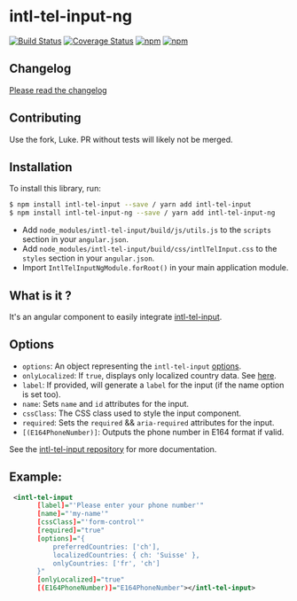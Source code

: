 # intl-tel-input-ng

[![Build Status](https://travis-ci.org/mpalourdio/intl-tel-input-ng.svg?branch=master)](https://travis-ci.org/mpalourdio/intl-tel-input-ng)
[![Coverage Status](https://coveralls.io/repos/github/mpalourdio/intl-tel-input-ng/badge.svg?branch=master)](https://coveralls.io/github/mpalourdio/intl-tel-input-ng?branch=master)
[![npm](https://img.shields.io/npm/v/intl-tel-input-ng.svg)](https://www.npmjs.com/package/intl-tel-input-ng)
[![npm](https://img.shields.io/npm/dm/intl-tel-input-ng.svg)](https://www.npmjs.com/package/intl-tel-input-ng)

## Changelog

[Please read the changelog](CHANGELOG.md)

## Contributing

Use the fork, Luke. PR without tests will likely not be merged.

## Installation

To install this library, run:

```bash
$ npm install intl-tel-input --save / yarn add intl-tel-input
$ npm install intl-tel-input-ng --save / yarn add intl-tel-input-ng
```

- Add `node_modules/intl-tel-input/build/js/utils.js` to the `scripts` section in your `angular.json`.  
- Add `node_modules/intl-tel-input/build/css/intlTelInput.css` to the `styles` section in your `angular.json`.
- Import ``IntlTelInputNgModule.forRoot()`` in your main application module.

## What is it ?

It's an angular component to easily integrate [intl-tel-input](https://github.com/jackocnr/intl-tel-input).

## Options
 - `options`: An object representing the `intl-tel-input` [options](https://github.com/jackocnr/intl-tel-input#options).
 - `onlyLocalized`: If `true`, displays only localized country data. See [here](https://intl-tel-input.com/node_modules/intl-tel-input/examples/gen/modify-country-data.html).
 - `label`: If provided, will generate a `label` for the input (if the name option is set too).
 - `name`: Sets `name` and `id` attributes for the input.
 - `cssClass`: The CSS class used to style the input component.
 - `required`: Sets the `required` && `aria-required` attributes for the input.
 - `[(E164PhoneNumber)]`: Outputs the phone number in E164 format if valid.

See the [intl-tel-input repository](https://github.com/jackocnr/intl-tel-input) for more documentation.

 ## Example:
 
 ```xml
  <intl-tel-input
        [label]="'Please enter your phone number'"
        [name]="'my-name'"
        [cssClass]="'form-control'"
        [required]="true"
        [options]="{
            preferredCountries: ['ch'],
            localizedCountries: { ch: 'Suisse' },
            onlyCountries: ['fr', 'ch']
        }"
        [onlyLocalized]="true"
        [(E164PhoneNumber)]="E164PhoneNumber"></intl-tel-input>
```
